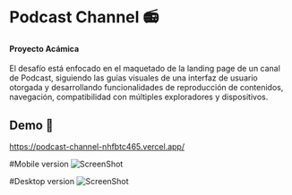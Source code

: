 # Podcast Channel 📻
#### Proyecto Acámica

El desafío está enfocado en el maquetado de la landing page de un canal de Podcast, siguiendo las guías visuales de una interfaz de usuario otorgada y desarrollando funcionalidades de reproducción de contenidos, navegación, compatibilidad con múltiples exploradores y dispositivos.

## Demo 🌈
https://podcast-channel-nhfbtc465.vercel.app/

#Mobile version
![ScreenShot](https://raw.github.com/JessVel/podcast-channel/master/assets/podcast-channel-mobile.png) 


#Desktop version
![ScreenShot](https://raw.github.com/JessVel/podcast-channel/master/assets/podcast-channel-desktop.png) 

